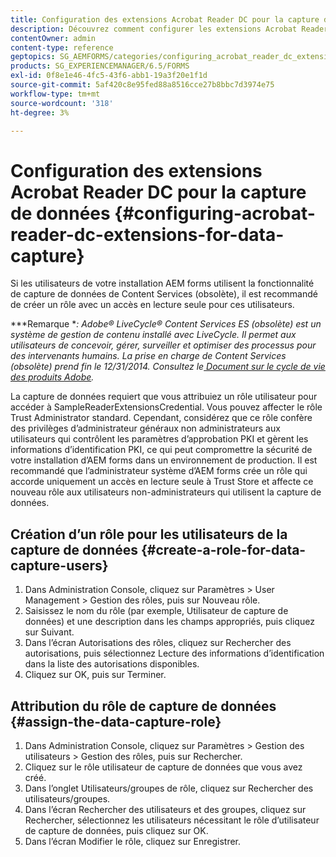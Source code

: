 ```yaml
---
title: Configuration des extensions Acrobat Reader DC pour la capture de données
description: Découvrez comment configurer les extensions Acrobat Reader DC pour la capture de données.
contentOwner: admin
content-type: reference
geptopics: SG_AEMFORMS/categories/configuring_acrobat_reader_dc_extensions
products: SG_EXPERIENCEMANAGER/6.5/FORMS
exl-id: 0f8e1e46-4fc5-43f6-abb1-19a3f20e1f1d
source-git-commit: 5af420c8e95fed88a8516cce27b8bbc7d3974e75
workflow-type: tm+mt
source-wordcount: '318'
ht-degree: 3%

---
```


# Configuration des extensions Acrobat Reader DC pour la capture de données {#configuring-acrobat-reader-dc-extensions-for-data-capture}

Si les utilisateurs de votre installation AEM forms utilisent la fonctionnalité de capture de données de Content Services (obsolète), il est recommandé de créer un rôle avec un accès en lecture seule pour ces utilisateurs.

***Remarque **: Adobe® LiveCycle® Content Services ES (obsolète) est un système de gestion de contenu installé avec LiveCycle. Il permet aux utilisateurs de concevoir, gérer, surveiller et optimiser des processus pour des intervenants humains. La prise en charge de Content Services (obsolète) prend fin le 12/31/2014. Consultez le[ Document sur le cycle de vie des produits Adobe](https://helpx.adobe.com/fr/support/programs/eol-matrix.html).*

La capture de données requiert que vous attribuiez un rôle utilisateur pour accéder à SampleReaderExtensionsCredential. Vous pouvez affecter le rôle Trust Administrator standard. Cependant, considérez que ce rôle confère des privilèges d’administrateur généraux non administrateurs aux utilisateurs qui contrôlent les paramètres d’approbation PKI et gèrent les informations d’identification PKI, ce qui peut compromettre la sécurité de votre installation d’AEM forms dans un environnement de production. Il est recommandé que l’administrateur système d’AEM forms crée un rôle qui accorde uniquement un accès en lecture seule à Trust Store et affecte ce nouveau rôle aux utilisateurs non-administrateurs qui utilisent la capture de données.

## Création d’un rôle pour les utilisateurs de la capture de données {#create-a-role-for-data-capture-users}

1. Dans Administration Console, cliquez sur Paramètres > User Management > Gestion des rôles, puis sur Nouveau rôle.
1. Saisissez le nom du rôle (par exemple, Utilisateur de capture de données) et une description dans les champs appropriés, puis cliquez sur Suivant.
1. Dans l’écran Autorisations des rôles, cliquez sur Rechercher des autorisations, puis sélectionnez Lecture des informations d’identification dans la liste des autorisations disponibles.
1. Cliquez sur OK, puis sur Terminer.

## Attribution du rôle de capture de données {#assign-the-data-capture-role}

1. Dans Administration Console, cliquez sur Paramètres > Gestion des utilisateurs > Gestion des rôles, puis sur Rechercher.
1. Cliquez sur le rôle utilisateur de capture de données que vous avez créé.
1. Dans l’onglet Utilisateurs/groupes de rôle, cliquez sur Rechercher des utilisateurs/groupes.
1. Dans l’écran Rechercher des utilisateurs et des groupes, cliquez sur Rechercher, sélectionnez les utilisateurs nécessitant le rôle d’utilisateur de capture de données, puis cliquez sur OK.
1. Dans l’écran Modifier le rôle, cliquez sur Enregistrer.
